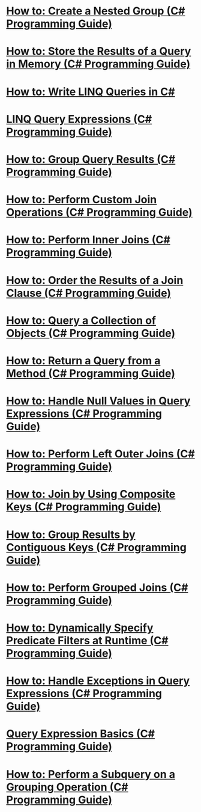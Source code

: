 # [How to: Create a Nested Group (C# Programming Guide)](how-to-create-a-nested-group.md)
# [How to: Store the Results of a Query in Memory (C# Programming Guide)](how-to-store-the-results-of-a-query-in-memory.md)
# [How to: Write LINQ Queries in C#](how-to-write-linq-queries.md)
# [LINQ Query Expressions (C# Programming Guide)](index.md)
# [How to: Group Query Results (C# Programming Guide)](how-to-group-query-results.md)
# [How to: Perform Custom Join Operations (C# Programming Guide)](how-to-perform-custom-join-operations.md)
# [How to: Perform Inner Joins (C# Programming Guide)](how-to-perform-inner-joins.md)
# [How to: Order the Results of a Join Clause (C# Programming Guide)](how-to-order-the-results-of-a-join-clause.md)
# [How to: Query a Collection of Objects (C# Programming Guide)](how-to-query-a-collection-of-objects.md)
# [How to: Return a Query from a Method (C# Programming Guide)](how-to-return-a-query-from-a-method.md)
# [How to: Handle Null Values in Query Expressions (C# Programming Guide)](how-to-handle-null-values-in-query-expressions.md)
# [How to: Perform Left Outer Joins (C# Programming Guide)](how-to-perform-left-outer-joins.md)
# [How to: Join by Using Composite Keys (C# Programming Guide)](how-to-join-by-using-composite-keys.md)
# [How to: Group Results by Contiguous Keys (C# Programming Guide)](how-to-group-results-by-contiguous-keys.md)
# [How to: Perform Grouped Joins (C# Programming Guide)](how-to-perform-grouped-joins.md)
# [How to: Dynamically Specify Predicate Filters at Runtime (C# Programming Guide)](how-to-dynamically-specify-predicate-filters-at-runtime.md)
# [How to: Handle Exceptions in Query Expressions (C# Programming Guide)](how-to-handle-exceptions-in-query-expressions.md)
# [Query Expression Basics (C# Programming Guide)](query-expression-basics.md)
# [How to: Perform a Subquery on a Grouping Operation (C# Programming Guide)](how-to-perform-a-subquery-on-a-grouping-operation.md)
